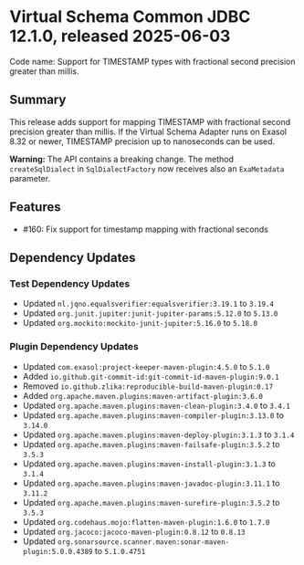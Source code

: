 # Virtual Schema Common JDBC 12.1.0, released 2025-06-03

Code name: Support for TIMESTAMP types with fractional second precision greater than millis.

## Summary

This release adds support for mapping TIMESTAMP with fractional second precision greater than millis.
If the Virtual Schema Adapter runs on Exasol 8.32 or newer, TIMESTAMP precision up to nanoseconds can be used.

**Warning:** The API contains a breaking change. The method `createSqlDialect` in `SqlDialectFactory` now receives also
an `ExaMetadata` parameter.

## Features

* #160: Fix support for timestamp mapping with fractional seconds

## Dependency Updates

### Test Dependency Updates

* Updated `nl.jqno.equalsverifier:equalsverifier:3.19.1` to `3.19.4`
* Updated `org.junit.jupiter:junit-jupiter-params:5.12.0` to `5.13.0`
* Updated `org.mockito:mockito-junit-jupiter:5.16.0` to `5.18.0`

### Plugin Dependency Updates

* Updated `com.exasol:project-keeper-maven-plugin:4.5.0` to `5.1.0`
* Added `io.github.git-commit-id:git-commit-id-maven-plugin:9.0.1`
* Removed `io.github.zlika:reproducible-build-maven-plugin:0.17`
* Added `org.apache.maven.plugins:maven-artifact-plugin:3.6.0`
* Updated `org.apache.maven.plugins:maven-clean-plugin:3.4.0` to `3.4.1`
* Updated `org.apache.maven.plugins:maven-compiler-plugin:3.13.0` to `3.14.0`
* Updated `org.apache.maven.plugins:maven-deploy-plugin:3.1.3` to `3.1.4`
* Updated `org.apache.maven.plugins:maven-failsafe-plugin:3.5.2` to `3.5.3`
* Updated `org.apache.maven.plugins:maven-install-plugin:3.1.3` to `3.1.4`
* Updated `org.apache.maven.plugins:maven-javadoc-plugin:3.11.1` to `3.11.2`
* Updated `org.apache.maven.plugins:maven-surefire-plugin:3.5.2` to `3.5.3`
* Updated `org.codehaus.mojo:flatten-maven-plugin:1.6.0` to `1.7.0`
* Updated `org.jacoco:jacoco-maven-plugin:0.8.12` to `0.8.13`
* Updated `org.sonarsource.scanner.maven:sonar-maven-plugin:5.0.0.4389` to `5.1.0.4751`
